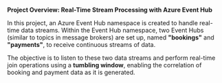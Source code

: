 
**Project Overview: Real-Time Stream Processing with Azure Event Hub**

In this project, an Azure Event Hub namespace is created to handle real-time data streams. Within the Event Hub namespace, two Event Hubs (similar to topics in message brokers) are set up, named **"bookings"** and **"payments"**, to receive continuous streams of data.

The objective is to listen to these two data streams and perform real-time join operations using a **tumbling window**, enabling the correlation of booking and payment data as it is generated.

